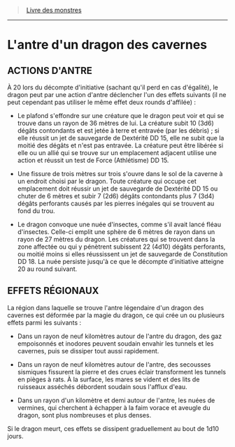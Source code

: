 ﻿> [Livre des monstres](tome_of_beasts_old.md)

---

# L'antre d'un dragon des cavernes

## ACTIONS D'ANTRE

À 20 lors du décompte d'initiative (sachant qu'il perd en cas d'égalité), le dragon peut par une action d'antre déclencher l'un des effets suivants (il ne peut cependant pas utiliser le même effet deux rounds d'affilée) :

* Le plafond s'effondre sur une créature que le dragon peut voir et qui se trouve dans un rayon de 36 mètres de lui. La créature subit 10 (3d6) dégâts contondants et est jetée à terre et entravée (par les débris) ; si elle réussit un jet de sauvegarde de Dextérité DD 15, elle ne subit que la moitié des dégâts et n'est pas entravée. La créature peut être libérée si elle ou un allié qui se trouve sur un emplacement adjacent utilise une action et réussit un test de Force (Athlétisme) DD 15.

* Une fissure de trois mètres sur trois s'ouvre dans le sol de la caverne à un endroit choisi par le dragon. Toute créature qui occupe cet emplacement doit réussir un jet de sauvegarde de Dextérité DD 15 ou chuter de 6 mètres et subir 7 (2d6) dégâts contondants plus 7 (3d4) dégâts perforants causés par les pierres inégales qui se trouvent au fond du trou.

* Le dragon convoque une nuée d'insectes, comme s'il avait lancé fléau d'insectes. Celle-ci emplit une sphère de 6 mètres de rayon dans un rayon de 27 mètres du dragon. Les créatures qui se trouvent dans la zone affectée ou qui y pénètrent subissent 22 (4d10) dégâts perforants, ou moitié moins si elles réussissent un jet de sauvegarde de Constitution DD 18. La nuée persiste jusqu'à ce que le décompte d'initiative atteigne 20 au round suivant.

## EFFETS RÉGIONAUX

La région dans laquelle se trouve l'antre légendaire d'un dragon des cavernes est déformée par la magie du dragon, ce qui crée un ou plusieurs effets parmi les suivants :

* Dans un rayon de neuf kilomètres autour de l'antre du dragon, des gaz empoisonnés et inodores peuvent soudain envahir les tunnels et les cavernes, puis se dissiper tout aussi rapidement.

* Dans un rayon de neuf kilomètres autour de l'antre, des secousses sismiques fissurent la pierre et des crues éclair transforment les tunnels en pièges à rats. À la surface, les mares se vident et des lits de ruisseaux asséchés débordent soudain sous l'afflux d'eau.

* Dans un rayon d'un kilomètre et demi autour de l'antre, les nuées de vermines, qui cherchent à échapper à la faim vorace et aveugle du dragon, sont plus nombreuses et plus denses.

Si le dragon meurt, ces effets se dissipent graduellement au bout de 1d10 jours.

